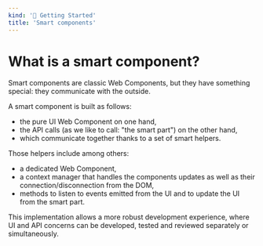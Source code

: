 ```yaml
---
kind: '🏡 Getting Started'
title: 'Smart components'
---
```


# What is a smart component?

Smart components are classic Web Components, but they have something special: they communicate with the outside.

A smart component is built as follows:

- the pure UI Web Component on one hand,
- the API calls (as we like to call: "the smart part") on the other hand,
- which communicate together thanks to a set of smart helpers.

Those helpers include among others:

- a dedicated Web Component,
- a context manager that handles the components updates as well as their connection/disconnection from the DOM,
- methods to listen to events emitted from the UI and to update the UI from the smart part.

This implementation allows a more robust development experience, where UI and API concerns can be developed, tested and reviewed separately or simultaneously.
